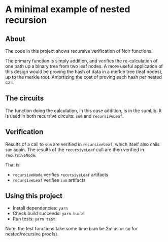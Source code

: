 # A minimal example of nested recursion

## About

The code in this project shows recursive verification of Noir functions.

The primary function is simply addition, and verifies the re-calculation of one path up a binary tree from two leaf nodes.
A more useful application of this design would be proving the hash of data in a merkle tree (leaf nodes), up to the merkle root. Amortizing the cost of proving each hash per nested call.

## The circuits
The function doing the calculation, in this case addition, is in the sumLib. It is used in both recursive circuits: `sum` and `recursiveLeaf`.

## Verification
Results of a call to `sum` are verified in `recursiveLeaf`, which itself also calls `sum` again. The results of the `recursiveLeaf` call are then verified in `recursiveNode`.

That is:
- `recursiveNode` verifies `recursiveLeaf` artifacts
- `recursiveLeaf` verifies `sum` artifacts

## Using this project
- Install dependencies: `yarn`
- Check build succeeds: `yarn build`
- Run tests: `yarn test`

Note: the test functions take some time (can be 2mins or so for nested/recursive proofs).
